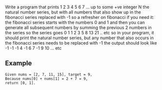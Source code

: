 Write a program that
prints 1 2 3 4 5 6 7 ... up to some +ve integer N
the natural number series, but
with all numbers that also show up in the fibonacci series replaced with -1
so a refresher on fibonacci if you need it:
the fibonacci series starts with the numbers 0 and 1
and then you can generate all subsequent numbers by summing the previous 2 numbers in the series
so the series goes 0 1 1 2 3 5 8 13 21 .. etc
so in your program, it should print the natural number series, but any number that also occurs in the fibonacci series needs to be replaced with -1
the output should look like -1 -1 -1 4 -1 6 7 -1 9 10 ... etc

## Example

```
Given nums = [2, 7, 11, 15], target = 9,
Because nums[0] + nums[1] = 2 + 7 = 9,
return [0, 1].
```

